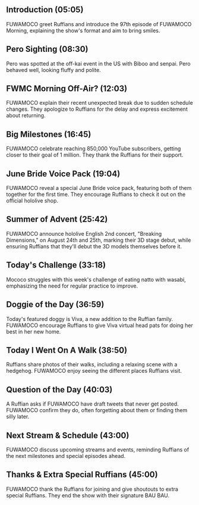 ## Introduction (05:05)

FUWAMOCO greet Ruffians and introduce the 97th episode of FUWAMOCO Morning, explaining the show's format and aim to bring smiles.

## Pero Sighting (08:30)

Pero was spotted at the off-kai event in the US with Biboo and senpai. Pero behaved well, looking fluffy and polite.

## FWMC Morning Off-Air? (12:03)

FUWAMOCO explain their recent unexpected break due to sudden schedule changes. They apologize to Ruffians for the delay and express excitement about returning.

## Big Milestones (16:45)

FUWAMOCO celebrate reaching 850,000 YouTube subscribers, getting closer to their goal of 1 million. They thank the Ruffians for their support.

## June Bride Voice Pack (19:04)

FUWAMOCO reveal a special June Bride voice pack, featuring both of them together for the first time. They encourage Ruffians to check it out on the official hololive shop​​.

## Summer of Advent (25:42)

FUWAMOCO announce hololive English 2nd concert, "Breaking Dimensions," on August 24th and 25th, marking their 3D stage debut, while ensuring Ruffians that they'll debut the 3D models themselves before it.

## Today's Challenge (33:18)

Mococo struggles with this week's challenge of eating natto with wasabi, emphasizing the need for regular practice to improve.

## Doggie of the Day (36:59)

Today's featured doggy is Viva, a new addition to the Ruffian family. FUWAMOCO encourage Ruffians to give Viva virtual head pats for doing her best in her new home.

## Today I Went On A Walk (38:50)

Ruffians share photos of their walks, including a relaxing scene with a hedgehog. FUWAMOCO enjoy seeing the different places Ruffians visit.

## Question of the Day (40:03)

A Ruffian asks if FUWAMOCO have draft tweets that never get posted. FUWAMOCO confirm they do, often forgetting about them or finding them silly later.

## Next Stream & Schedule (43:00)

FUWAMOCO discuss upcoming streams and events, reminding Ruffians of the next milestones and special episodes ahead.

## Thanks & Extra Special Ruffians (45:00)

FUWAMOCO thank the Ruffians for joining and give shoutouts to extra special Ruffians. They end the show with their signature BAU BAU.

